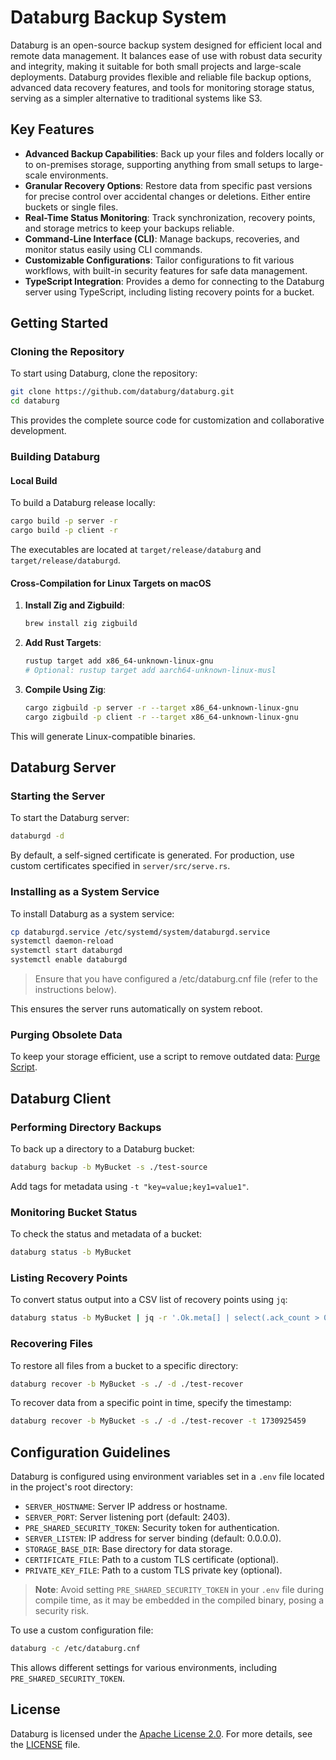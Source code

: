 # Databurg Backup System

Databurg is an open-source backup system designed for efficient local and remote data management. It balances ease of use with robust data security and integrity, making it suitable for both small projects and large-scale deployments. Databurg provides flexible and reliable file backup options, advanced data recovery features, and tools for monitoring storage status, serving as a simpler alternative to traditional systems like  S3.

## Key Features

- **Advanced Backup Capabilities**: Back up your files and folders locally or to on-premises storage, supporting anything from small setups to large-scale environments.
- **Granular Recovery Options**: Restore data from specific past versions for precise control over accidental changes or deletions. Either entire buckets or single files.
- **Real-Time Status Monitoring**: Track synchronization, recovery points, and storage metrics to keep your backups reliable.
- **Command-Line Interface (CLI)**: Manage backups, recoveries, and monitor status easily using CLI commands.
- **Customizable Configurations**: Tailor configurations to fit various workflows, with built-in security features for safe data management.
- **TypeScript Integration**: Provides a demo for connecting to the Databurg server using TypeScript, including listing recovery points for a bucket.

## Getting Started

### Cloning the Repository

To start using Databurg, clone the repository:

```sh
git clone https://github.com/databurg/databurg.git
cd databurg
```

This provides the complete source code for customization and collaborative development.

### Building Databurg

#### Local Build

To build a Databurg release locally:

```sh
cargo build -p server -r
cargo build -p client -r
```

The executables are located at `target/release/databurg` and `target/release/databurgd`.

#### Cross-Compilation for Linux Targets on macOS

1. **Install Zig and Zigbuild**:

   ```sh
   brew install zig zigbuild
   ```

2. **Add Rust Targets**:

   ```sh
   rustup target add x86_64-unknown-linux-gnu
   # Optional: rustup target add aarch64-unknown-linux-musl
   ```

3. **Compile Using Zig**:

   ```sh
   cargo zigbuild -p server -r --target x86_64-unknown-linux-gnu
   cargo zigbuild -p client -r --target x86_64-unknown-linux-gnu
   ```

This will generate Linux-compatible binaries.

## Databurg Server

### Starting the Server

To start the Databurg server:

```sh
databurgd -d
```

By default, a self-signed certificate is generated. For production, use custom certificates specified in `server/src/serve.rs`.

### Installing as a System Service

To install Databurg as a system service:

```sh
cp databurgd.service /etc/systemd/system/databurgd.service
systemctl daemon-reload
systemctl start databurgd
systemctl enable databurgd
```

> Ensure that you have configured a /etc/databurg.cnf file (refer to the instructions below).

This ensures the server runs automatically on system reboot.

### Purging Obsolete Data

To keep your storage efficient, use a script to remove outdated data: [Purge Script](https://gist.github.com/amallek/749fd7d4da8e23a4319a147705298215).

## Databurg Client

### Performing Directory Backups

To back up a directory to a Databurg bucket:

```sh
databurg backup -b MyBucket -s ./test-source
```

Add tags for metadata using `-t "key=value;key1=value1"`.

### Monitoring Bucket Status

To check the status and metadata of a bucket:

```sh
databurg status -b MyBucket
```

### Listing Recovery Points

To convert status output into a CSV list of recovery points using `jq`:

```sh
databurg status -b MyBucket | jq -r '.Ok.meta[] | select(.ack_count > 0) | [.bucket, .ack_count, .nack_count, .skip_count, .timestamp.secs_since_epoch] | @csv'
```

### Recovering Files

To restore all files from a bucket to a specific directory:

```sh
databurg recover -b MyBucket -s ./ -d ./test-recover
```

To recover data from a specific point in time, specify the timestamp:

```sh
databurg recover -b MyBucket -s ./ -d ./test-recover -t 1730925459
```

## Configuration Guidelines

Databurg is configured using environment variables set in a `.env` file located in the project's root directory:

- `SERVER_HOSTNAME`: Server IP address or hostname.
- `SERVER_PORT`: Server listening port (default: 2403).
- `PRE_SHARED_SECURITY_TOKEN`: Security token for authentication.
- `SERVER_LISTEN`: IP address for server binding (default: 0.0.0.0).
- `STORAGE_BASE_DIR`: Base directory for data storage.
- `CERTIFICATE_FILE`: Path to a custom TLS certificate (optional).
- `PRIVATE_KEY_FILE`: Path to a custom TLS private key (optional).

> **Note**: Avoid setting `PRE_SHARED_SECURITY_TOKEN` in your `.env` file during compile time, as it may be embedded in the compiled binary, posing a security risk.

To use a custom configuration file:

```sh
databurg -c /etc/databurg.cnf
```

This allows different settings for various environments, including `PRE_SHARED_SECURITY_TOKEN`.

## License

Databurg is licensed under the [Apache License 2.0](https://www.apache.org/licenses/LICENSE-2.0). For more details, see the [LICENSE](./LICENSE) file.

